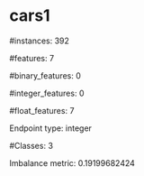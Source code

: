 # cars1

#instances: 392

#features: 7

  #binary_features: 0

  #integer_features: 0

  #float_features: 7

Endpoint type: integer

#Classes: 3

Imbalance metric: 0.19199682424


